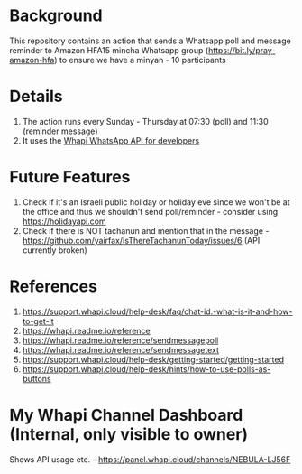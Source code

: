 # Background
This repository contains an action that sends a Whatsapp poll and message reminder to Amazon HFA15 mincha Whatsapp group (https://bit.ly/pray-amazon-hfa) to ensure we have a minyan - 10 participants

# Details
1. The action runs every Sunday - Thursday at 07:30 (poll) and 11:30 (reminder message)
2. It uses the [Whapi WhatsApp API for developers](https://whapi.cloud)

# Future Features
1. Check if it's an Israeli public holiday or holiday eve since we won't be at the office and thus we shouldn't send poll/reminder - consider using https://holidayapi.com
2. Check if there is NOT tachanun and mention that in the message - https://github.com/yairfax/IsThereTachanunToday/issues/6 (API currently broken)

# References
1. https://support.whapi.cloud/help-desk/faq/chat-id.-what-is-it-and-how-to-get-it
2. https://whapi.readme.io/reference
3. https://whapi.readme.io/reference/sendmessagepoll
4. https://whapi.readme.io/reference/sendmessagetext
5. https://support.whapi.cloud/help-desk/getting-started/getting-started
6. https://support.whapi.cloud/help-desk/hints/how-to-use-polls-as-buttons

# My Whapi Channel Dashboard (Internal, only visible to owner)
Shows API usage etc. - https://panel.whapi.cloud/channels/NEBULA-LJ56F
